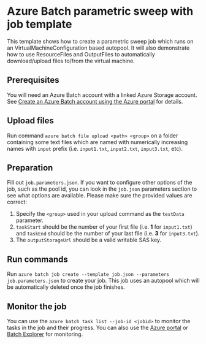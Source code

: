 # Azure Batch parametric sweep with job template
This template shows how to create a parametric sweep job which runs on an VirtualMachineConfiguration based autopool. It will also demonstrate how to use ResourceFiles and OutputFiles to automatically download/upload files to/from the virtual machine.

## Prerequisites
You will need an Azure Batch account with a linked Azure Storage account. See [Create an Azure Batch account using the Azure portal](https://docs.microsoft.com/azure/batch/batch-account-create-portal) for details.

## Upload files
Run command `azure batch file upload <path> <group>` on a folder containing some text files which are named with numerically increasing names with `input` prefix (i.e. `input1.txt`, `input2.txt`, `input3.txt`, etc).

## Preparation
Fill out `job.parameters.json`. If you want to configure other options of the job, such as the pool id, you can look in the `job.json` parameters section to see what options are available.
Please make sure the provided values are correct:

1. Specify the `<group>` used in your upload command as the `testData` parameter.
2. `taskStart` should be the number of your first file (i.e. **1** for `input1.txt`) and `taskEnd` should be the number of your last file (i.e. **3** for `input3.txt`).
3. The `outputStorageUrl` should be a valid writable SAS key.

## Run commands
Run `azure batch job create --template job.json --parameters job.parameters.json` to create your job.
This job uses an autopool which will be automatically deleted once the job finishes. 

## Monitor the job
You can use the `azure batch task list --job-id <jobid>` to monitor the tasks in the job and their progress.
You can also use the [Azure portal](https://portal.azure.com) or [Batch Explorer](https://github.com/Azure/azure-batch-samples/tree/master/CSharp/BatchExplorer) for monitoring.

